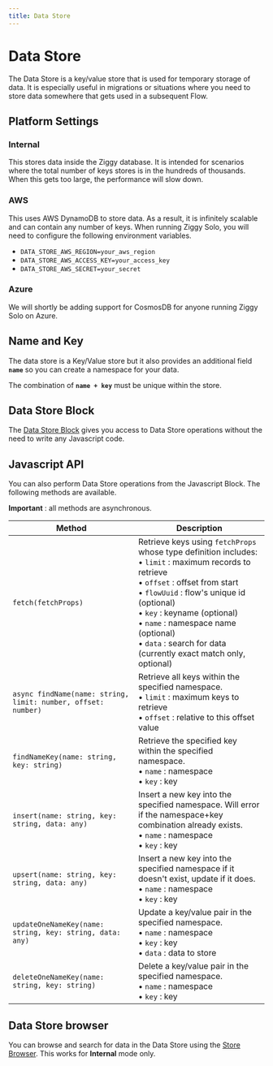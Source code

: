 ```yaml
---
title: Data Store
---
```


# Data Store

The Data Store is a key/value store that is used for temporary storage of data. 
It is especially useful in migrations or situations where you need to store data somewhere that gets used in a subsequent Flow.

## Platform Settings

### Internal
This stores data inside the Ziggy database. 
It is intended for scenarios where the total number of keys stores is in the hundreds of thousands. 
When this gets too large, the performance will slow down. 

### AWS
This uses AWS DynamoDB to store data. As a result, it is infinitely scalable and can contain any 
number of keys. When running Ziggy Solo, you will need to configure the following environment variables.

- `DATA_STORE_AWS_REGION=your_aws_region`
- `DATA_STORE_AWS_ACCESS_KEY=your_access_key`
- `DATA_STORE_AWS_SECRET=your_secret`

### Azure
We will shortly be adding support for CosmosDB for anyone running Ziggy Solo on Azure.

## Name and Key
The data store is a Key/Value store but it also provides an additional field **```name```** so you can create a namespace for your data. 

The combination of **```name + key```** must be unique within the store.

## Data Store Block
The [Data Store Block](Data-Store.md) gives you access to Data Store operations without the need to write any Javascript code.

## Javascript API
You can also perform Data Store operations from the Javascript Block. The following methods are available.

**Important** : all methods are asynchronous.

| Method | Description |
|--------|-------------|
| `fetch(fetchProps)` | Retrieve keys using `fetchProps` whose type definition includes:<br/>• `limit` : maximum records to retrieve<br/>• `offset` : offset from start<br/>• `flowUuid` : flow's unique id (optional)<br/>• `key` : keyname (optional)<br/>• `name` : namespace name (optional)<br/>• `data` : search for data (currently exact match only, optional) |
| `async findName(name: string, limit: number, offset: number)` | Retrieve all keys within the specified namespace.<br/>• `limit` : maximum keys to retrieve<br/>• `offset` : relative to this offset value |
| `findNameKey(name: string, key: string)` | Retrieve the specified key within the specified namespace.<br/>• `name` : namespace<br/>• `key` : key |
| `insert(name: string, key: string, data: any)` | Insert a new key into the specified namespace. Will error if the namespace+key combination already exists.<br/>• `name` : namespace<br/>• `key` : key |
| `upsert(name: string, key: string, data: any)` | Insert a new key into the specified namespace if it doesn't exist, update if it does.<br/>• `name` : namespace<br/>• `key` : key |
| `updateOneNameKey(name: string, key: string, data: any)` | Update a key/value pair in the specified namespace.<br/>• `name` : namespace<br/>• `key` : key<br/>• `data` : data to store |
| `deleteOneNameKey(name: string, key: string)` | Delete a key/value pair in the specified namespace.<br/>• `name` : namespace<br/>• `key` : key |

## Data Store browser
You can browse and search for data in the Data Store using the [Store Browser](/user-guide/data-browser/Data-and-Memory-Store-Browser). 
This works for **Internal** mode only.
